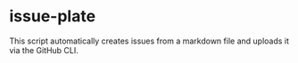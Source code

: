# issue-plate
This script automatically creates issues from a markdown file and uploads it via the GitHub CLI.
